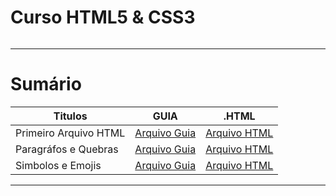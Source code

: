 # Curso HTML5 & CSS3

<img src="https://i0.wp.com/www.comicbookrevolution.com/wp-content/uploads/2023/08/Boruto-Two-Blue-Vortex-Chapter-1-Boruto.jpg?fit=1540%2C705&ssl=1" alt="" widht=45>

---

# Sumário

| Titulos | GUIA |.HTML |
|---------|-------|-------|
| Primeiro Arquivo HTML | [Arquivo Guia](./exercicios.001/README.md) | [Arquivo HTML](./exercicios.001/index.html) |
| Paragráfos e Quebras | [Arquivo Guia](./exercicios.002/README.md) |[Arquivo HTML](./exercicios.002/index.html) |
| Simbolos e Emojis | [Arquivo Guia](./exercicios.003/README.md) | [Arquivo HTML](./exercicios.003/index.html) |

---